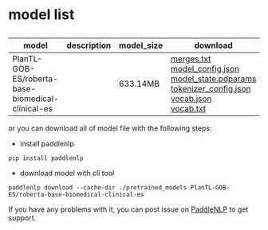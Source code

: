 #  model list

##  

| model  | description | model_size  | download         |
| --- | --- | --- | --- |
|PlanTL-GOB-ES/roberta-base-biomedical-clinical-es|  | 633.14MB | [merges.txt](https://bj.bcebos.com/paddlenlp/models/community/PlanTL-GOB-ES/roberta-base-biomedical-clinical-es/merges.txt)<br>[model_config.json](https://bj.bcebos.com/paddlenlp/models/community/PlanTL-GOB-ES/roberta-base-biomedical-clinical-es/model_config.json)<br>[model_state.pdparams](https://bj.bcebos.com/paddlenlp/models/community/PlanTL-GOB-ES/roberta-base-biomedical-clinical-es/model_state.pdparams)<br>[tokenizer_config.json](https://bj.bcebos.com/paddlenlp/models/community/PlanTL-GOB-ES/roberta-base-biomedical-clinical-es/tokenizer_config.json)<br>[vocab.json](https://bj.bcebos.com/paddlenlp/models/community/PlanTL-GOB-ES/roberta-base-biomedical-clinical-es/vocab.json)<br>[vocab.txt](https://bj.bcebos.com/paddlenlp/models/community/PlanTL-GOB-ES/roberta-base-biomedical-clinical-es/vocab.txt) |

or you can download all of model file with the following steps:

* install paddlenlp

```shell
pip install paddlenlp
```

* download model with cli tool

```shell
paddlenlp download --cache-dir ./pretrained_models PlanTL-GOB-ES/roberta-base-biomedical-clinical-es
```

If you have any problems with it, you can post issue on [PaddleNLP](https://github.com/PaddlePaddle/PaddleNLP) to get support.
